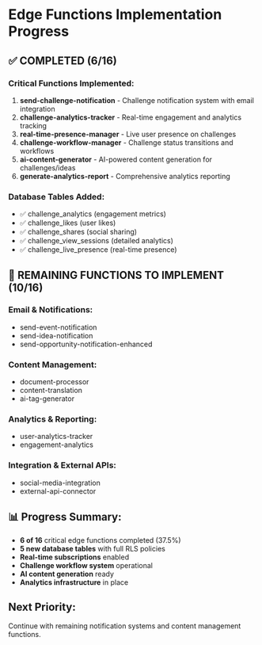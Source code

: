 # Edge Functions Implementation Progress

## ✅ COMPLETED (6/16)

### Critical Functions Implemented:
1. **send-challenge-notification** - Challenge notification system with email integration
2. **challenge-analytics-tracker** - Real-time engagement and analytics tracking  
3. **real-time-presence-manager** - Live user presence on challenges
4. **challenge-workflow-manager** - Challenge status transitions and workflows
5. **ai-content-generator** - AI-powered content generation for challenges/ideas
6. **generate-analytics-report** - Comprehensive analytics reporting

### Database Tables Added:
- ✅ challenge_analytics (engagement metrics)
- ✅ challenge_likes (user likes)
- ✅ challenge_shares (social sharing)
- ✅ challenge_view_sessions (detailed analytics)
- ✅ challenge_live_presence (real-time presence)

## 🚧 REMAINING FUNCTIONS TO IMPLEMENT (10/16)

### Email & Notifications:
- send-event-notification
- send-idea-notification
- send-opportunity-notification-enhanced

### Content Management:
- document-processor
- content-translation
- ai-tag-generator

### Analytics & Reporting:
- user-analytics-tracker
- engagement-analytics

### Integration & External APIs:
- social-media-integration
- external-api-connector

## 📊 Progress Summary:
- **6 of 16** critical edge functions completed (37.5%)
- **5 new database tables** with full RLS policies
- **Real-time subscriptions** enabled
- **Challenge workflow system** operational
- **AI content generation** ready
- **Analytics infrastructure** in place

## Next Priority:
Continue with remaining notification systems and content management functions.